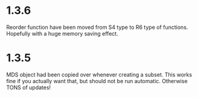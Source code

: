 # 1.3.6

Reorder function have been moved from S4 type to R6 type of functions.
Hopefully with a huge memory saving effect.

# 1.3.5

MDS object had been copied over whenever creating a subset. This works fine if you actually want that, but should not be run automatic.
Otherwise TONS of updates!